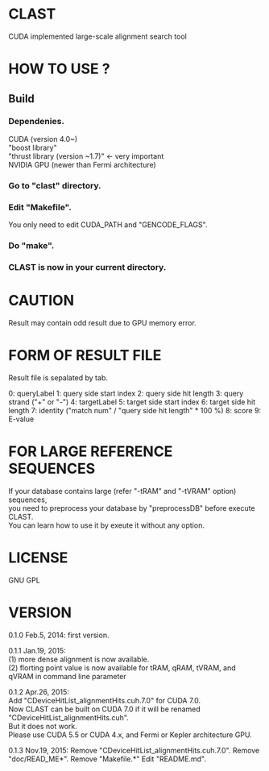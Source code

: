 # CLAST
CUDA implemented large-scale alignment search tool

# HOW TO USE ?

## Build

### Dependenies.

CUDA (version 4.0~)  
"boost library"  
"thrust library (version ~1.7)" <- very important  
NVIDIA GPU (newer than Fermi architecture)

### Go to "clast" directory.

### Edit "Makefile".

You only need to edit CUDA_PATH and "GENCODE_FLAGS".

### Do "make".

### CLAST is now in your current directory.

# CAUTION

   Result may contain odd result due to GPU memory error.

# FORM OF RESULT FILE

   Result file is sepalated by tab.

0: queryLabel
1: query side start index
2: query side hit length
3: query strand ("+" or "-")
4: targetLabel
5: target side start index
6: target side hit length
7: identity ("match num" / "query side hit length" * 100 %)
8: score
9: E-value

# FOR LARGE REFERENCE SEQUENCES

If your database contains large (refer "-tRAM" and "-tVRAM" option) sequences,  
you need to preprocess your database by "preprocessDB" before execute CLAST.  
You can learn how to use it by exeute it without any option.


# LICENSE

GNU GPL

# VERSION

0.1.0 Feb.5,  2014: first version.  

0.1.1 Jan.19, 2015:  
    (1) more dense alignment is now available.  
    (2) florting point value is now available for tRAM, qRAM, tVRAM, and qVRAM in command line parameter

0.1.2 Apr.26, 2015:  
    Add "CDeviceHitList_alignmentHits.cuh.7.0" for CUDA 7.0.  
    Now CLAST can be built on CUDA 7.0 if it will be renamed "CDeviceHitList_alignmentHits.cuh".  
    But it does not work.  
    Please use CUDA 5.5 or CUDA 4.x, and Fermi or Kepler architecture GPU.

0.1.3 Nov.19, 2015:
    Remove "CDeviceHitList_alignmentHits.cuh.7.0".
    Remove "doc/READ_ME*".
    Remove "Makefile.*"
    Edit "README.md".
